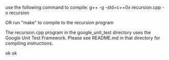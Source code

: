 use the following command to compile:
g++ -g -std=c++0x recursion.cpp -o recursion

OR 
run "make" to compile to the recursion program

The recursion.cpp program in the google_unit_test directory uses the Google
Unit Test Framework. Please see README.md in that directory for compiling instructions.

ok
ok
